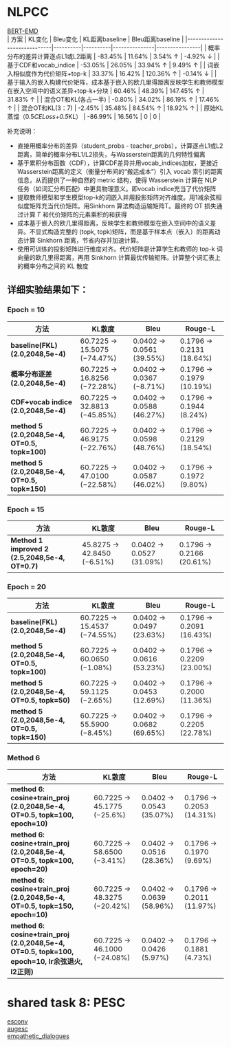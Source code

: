 # NLPCC  
[BERT-EMD](https://github.com/lxk00/BERT-EMD)  
| 方案                          | KL变化    | Bleu变化  | KL距离baseline | Bleu距离baseline |
|-----------------------------|----------|----------|---------------|----------------|
| 概率分布的差异计算逐点L1或L2距离 | -83.45%  | 11.64%   | 3.54% ↑      | -4.92% ↓      |
| 基于CDF和vocab_indice       | -53.05%  | 26.05%   | 33.94% ↑     | 9.49% ↑       |
| 词嵌入相似度作为代价矩阵+top-k | 33.37%   | 16.42%   | 120.36% ↑    | -0.14% ↓      |
| 基于输入的嵌入构建代价矩阵，成本基于嵌入的欧几里得距离反映学生和教师模型在嵌入空间中的语义差异+top-k+分块 | 60.46%   | 48.39%   | 147.45% ↑    | 31.83% ↑     |
| 混合OT和KL(各占一半)         | -0.80%   | 34.02%   | 86.19% ↑     | 17.46% ↑      |
| 混合OT和KL(3：7)            | -2.45%   | 35.48%   | 84.54% ↑     | 18.92% ↑      |
| 原始KL蒸馏（0.5*CELoss+0.5*KL） | -86.99%  | 16.56%   | 0             | 0             |

补充说明：
- 直接用概率分布的差异（student_probs - teacher_probs），计算逐点L1或L2距离，简单的概率分布L1/L2损失，与Wasserstein距离的几何特性偏离
- 基于累积分布函数（CDF），计算CDF差异并用vocab_indices加权，更接近Wasserstein距离的定义（衡量分布间的“搬运成本”）引入 vocab 索引的距离信息，从而提供了一种自然的 metric 结构，使得 Wasserstein 计算在 NLP 任务（如词汇分布匹配）中更具物理意义。即vocab indice充当了代价矩阵
- 提取教师模型和学生模型top-k的词嵌入并用投影矩阵对齐维度。用1减余弦相似度矩阵充当代价矩阵。用Sinkhorn 算法构造运输矩阵T。最终的 OT 损失通过计算 𝑇 和代价矩阵的元素乘积的和获得
- 成本基于嵌入的欧几里得距离，反映学生和教师模型在嵌入空间中的语义差异。不显式构造完整的 (topk, topk)矩阵，而是基于样本点（嵌入）的距离动态计算 Sinkhorn 距离，节省内存并加速计算。
- 使用可训练的投影矩阵进行维度对齐。代价矩阵是计算学生和教师的 top-k 词向量的欧几里得距离，再用 Sinkhorn 计算最优传输矩阵。计算整个词汇表上的概率分布之间的 KL 散度

## 详细实验结果如下：

### Epoch = 10
| 方法 | KL散度 | Bleu | Rouge-L |
|------|--------|------|---------|
| **baseline(FKL) (2.0,2048,5e-4)** | 60.7225 → 15.5075 (−74.47%) | 0.0402 → 0.0561 (39.55%) | 0.1796 → 0.2131 (18.64%) |
| **概率分布逐差 (2.0,2048,5e-4)** | 60.7225 → 16.8256 (−72.28%) | 0.0402 → 0.0367 (−8.71%) | 0.1796 → 0.1979 (10.19%) |
| **CDF+vocab indice (2.0,2048,5e-4)** | 60.7225 → 32.8813 (−45.85%) | 0.0402 → 0.0588 (46.27%) | 0.1796 → 0.1944 (8.24%) |
| **method 5 (2.0,2048,5e-4, OT=0.5, topk=100)** | 60.7225 → 46.9175 (−22.76%) | 0.0402 → 0.0598 (48.76%) | 0.1796 → 0.2129 (18.54%) |
| **method 5 (2.0,2048,5e-4, OT=0.5, topk=150)** | 60.7225 → 47.0100 (−22.58%) | 0.0402 → 0.0587 (46.02%) | 0.1796 → 0.1972 (9.80%) |

### Epoch = 15
| 方法 | KL散度 | Bleu | Rouge-L |
|------|--------|------|---------|
| **Method 1 improved 2 (2.5,2048,5e-4, OT=0.7)** | 45.8275 → 42.8450 (−6.51%) | 0.0402 → 0.0527 (31.09%) | 0.1796 → 0.2166 (20.61%) |

### Epoch = 20
| 方法 | KL散度 | Bleu | Rouge-L |
|------|--------|------|---------|
| **baseline(FKL) (2.0,2048,5e-4)** | 60.7225 → 15.4537 (−74.55%) | 0.0402 → 0.0497 (23.63%) | 0.1796 → 0.2091 (16.43%) |
| **method 5 (2.0,2048,5e-4, OT=0.5, topk=100)** | 60.7225 → 60.0650 (−1.08%) | 0.0402 → 0.0616 (53.23%) | 0.1796 → 0.2209 (23.00%) |
| **method 5 (2.0,2048,5e-4, OT=0.5, topk=50)** | 60.7225 → 59.1125 (−2.65%) | 0.0402 → 0.0453 (12.69%) | 0.1796 → 0.2000 (11.36%) |
| **method 5 (2.0,2048,5e-4, OT=0.5, topk=150)** | 60.7225 → 55.5900 (−8.45%) | 0.0402 → 0.0682 (69.65%) | 0.1796 → 0.2205 (22.78%) |

### Method 6
| 方法 | KL散度 | Bleu | Rouge-L |
|------|--------|------|---------|
| **method 6: cosine+train_proj (2.0,2048,5e-4, OT=0.5, topk=100, epoch=10)** | 60.7225 → 45.1775 (−25.6%) | 0.0402 → 0.0543 (35.07%) | 0.1796 → 0.2053 (14.31%) |
| **method 6: cosine+train_proj (2.0,2048,5e-4, OT=0.5, topk=100, epoch=20)** | 60.7225 → 58.6500 (−3.41%) | 0.0402 → 0.0516 (28.36%) | 0.1796 → 0.1970 (9.69%) |
| **method 6: cosine+train_proj (2.0,2048,5e-4, OT=0.5, topk=150, epoch=10)** | 60.7225 → 48.3275 (−20.42%) | 0.0402 → 0.0639 (58.96%) | 0.1796 → 0.2011 (11.97%) |
| **method 6: cosine+train_proj (2.0,2048,5e-4, OT=0.5, topk=100, epoch=10, lr余弦退火, l2正则)** | 60.7225 → 46.1000 (−24.08%) | 0.0402 → 0.0426 (5.97%) | 0.1796 → 0.1881 (4.73%) |




# shared task 8: PESC  
[esconv](https://huggingface.co/datasets/thu-coai/esconv)  
[augesc](https://huggingface.co/datasets/thu-coai/augesc)  
[empathetic_dialogues](https://huggingface.co/datasets/facebook/empathetic_dialogues)  
